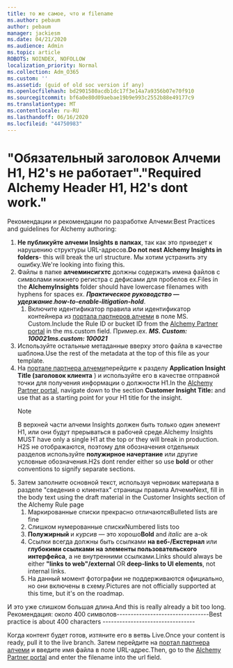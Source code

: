 ```yaml
---
title: то же самое, что и filename
ms.author: pebaum
author: pebaum
manager: jackiesm
ms.date: 04/21/2020
ms.audience: Admin
ms.topic: article
ROBOTS: NOINDEX, NOFOLLOW
localization_priority: Normal
ms.collection: Adm_O365
ms.custom: ''
ms.assetid: (guid of old soc version if any)
ms.openlocfilehash: bd2901580acdb1dc17f3e14a7a9356b07e70f910
ms.sourcegitcommit: bf6a0e80d09aebae19b9e993c2552b88e49177c9
ms.translationtype: MT
ms.contentlocale: ru-RU
ms.lasthandoff: 06/16/2020
ms.locfileid: "44750983"
---
```

# <a name="required-alchemy-header-h1-h2s-dont-work"></a><span data-ttu-id="4f546-102">"Обязательный заголовок Алчеми H1, H2's не работает".</span><span class="sxs-lookup"><span data-stu-id="4f546-102">"Required Alchemy Header H1, H2's dont work."</span></span>
<span data-ttu-id="4f546-103">Рекомендации и рекомендации по разработке Алчеми:</span><span class="sxs-lookup"><span data-stu-id="4f546-103">Best Practices and guidelines for Alchemy authoring:</span></span>

1. <span data-ttu-id="4f546-104">**Не публикуйте алчеми Insights в папках**, так как это приведет к нарушению структуры URL-адресов.</span><span class="sxs-lookup"><span data-stu-id="4f546-104">**Do not nest Alchemy Insights in folders**- this will break the url structure.</span></span> <span data-ttu-id="4f546-105">Мы хотим устранить эту ошибку.</span><span class="sxs-lookup"><span data-stu-id="4f546-105">We're looking into fixing this.</span></span>
1. <span data-ttu-id="4f546-106">Файлы в папке **алчеминсигхтс** должны содержать имена файлов с символами нижнего регистра с дефисами для пробелов ex.</span><span class="sxs-lookup"><span data-stu-id="4f546-106">Files in the **AlchemyInsights** folder should have lowercase filenames with hyphens for spaces ex.</span></span> <span data-ttu-id="4f546-107">***Практическое руководство — удержание***.</span><span class="sxs-lookup"><span data-stu-id="4f546-107">***how-to-enable-litigation-hold***.</span></span>
    1. <span data-ttu-id="4f546-108">Включите идентификатор правила или идентификатор контейнера из [портала партнеров алчеми](https://alchemyportal.azurewebsites.net) в поле MS. Custom.</span><span class="sxs-lookup"><span data-stu-id="4f546-108">Include the Rule ID or bucket ID from the [Alchemy Partner portal](https://alchemyportal.azurewebsites.net) in the ms.custom field.</span></span> <span data-ttu-id="4f546-109">Пример.</span><span class="sxs-lookup"><span data-stu-id="4f546-109">ex.</span></span> <span data-ttu-id="4f546-110">***MS. Custom: 100021***</span><span class="sxs-lookup"><span data-stu-id="4f546-110">***ms.custom: 100021***</span></span>
1. <span data-ttu-id="4f546-111">Используйте остальные метаданные вверху этого файла в качестве шаблона.</span><span class="sxs-lookup"><span data-stu-id="4f546-111">Use the rest of the metadata at the top of this file as your template.</span></span>
1. <span data-ttu-id="4f546-112">На [портале партнера алчеми](https://alchemyportal.azurewebsites.net)перейдите к разделу **Application Insight Title (заголовок клиента** ) и используйте его в качестве отправной точки для получения информации о должности H1.</span><span class="sxs-lookup"><span data-stu-id="4f546-112">In the [Alchemy Partner portal](https://alchemyportal.azurewebsites.net), navigate down to the section **Customer Insight Title:** and use that as a starting point for your H1 title for the insight.</span></span> 
    > [!NOTE]
    > <span data-ttu-id="4f546-113">В верхней части алчеми Insights должен быть только один элемент H1, или они будут прерываться в рабочей среде.</span><span class="sxs-lookup"><span data-stu-id="4f546-113">Alchemy Insights MUST have only a single H1 at the top or they will break in production.</span></span> <span data-ttu-id="4f546-114">H2S не отображаются, поэтому для обозначения отдельных разделов используйте **полужирное начертание** или другие условные обозначения.</span><span class="sxs-lookup"><span data-stu-id="4f546-114">H2s dont render either so use **bold** or other conventions to signify separate sections.</span></span>
1. <span data-ttu-id="4f546-115">Затем заполните основной текст, используя черновик материала в разделе "сведения о клиентах" страницы правила Алчеми</span><span class="sxs-lookup"><span data-stu-id="4f546-115">Next, fill in the body text using the draft material in the Customer Insights section of the Alchemy Rule page</span></span>
    1. <span data-ttu-id="4f546-116">Маркированные списки прекрасно отличаются</span><span class="sxs-lookup"><span data-stu-id="4f546-116">Bulleted lists are fine</span></span>
    1. <span data-ttu-id="4f546-117">Слишком нумерованные списки</span><span class="sxs-lookup"><span data-stu-id="4f546-117">Numbered lists too</span></span>
    1. <span data-ttu-id="4f546-118">**Полужирный** и *курсив* — это хорошо</span><span class="sxs-lookup"><span data-stu-id="4f546-118">**Bold** and *italic* are a-ok</span></span>
    1. <span data-ttu-id="4f546-119">Ссылки всегда должны быть ссылками **на веб-/Екстернал** или **глубокими ссылками на элементы пользовательского интерфейса**, а не внутренними ссылками.</span><span class="sxs-lookup"><span data-stu-id="4f546-119">Links should always be either **"links to web"/external** OR **deep-links to UI elements**, not internal links.</span></span>
    1. <span data-ttu-id="4f546-120">На данный момент фотографии не поддерживаются официально, но они включены в схему.</span><span class="sxs-lookup"><span data-stu-id="4f546-120">Pictures are not officially supported at this time, but it's on the roadmap.</span></span>

<span data-ttu-id="4f546-121">И это уже слишком большая длина.</span><span class="sxs-lookup"><span data-stu-id="4f546-121">And this is really already a bit too long.</span></span> <span data-ttu-id="4f546-122">Рекомендация: около 400 символов---------------------------------</span><span class="sxs-lookup"><span data-stu-id="4f546-122">Best practice is about 400 characters ---------------------------------</span></span>

<span data-ttu-id="4f546-123">Когда контент будет готов, изтяните его в ветвь Live.</span><span class="sxs-lookup"><span data-stu-id="4f546-123">Once your content is ready, pull it to the live branch.</span></span> <span data-ttu-id="4f546-124">Затем перейдите на [портал партнера алчеми](https://alchemyportal.azurewebsites.net) и введите имя файла в поле URL-адрес.</span><span class="sxs-lookup"><span data-stu-id="4f546-124">Then, go to the [Alchemy Partner portal](https://alchemyportal.azurewebsites.net) and enter the filename into the url field.</span></span> 